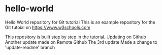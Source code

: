 # hello-world
Hello World repository for Git tutorial
This is an example repository for the Git tutoial on https://www.w3schools.com

This repository is built step by step in the tutorial.
Updating on Github
Another update made on Remote Github 
The 3rd update
Made a change to 'update-readme' branch